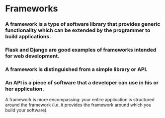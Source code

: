 # Frameworks

### A framework is a type of software library that provides generic functionality which can be extended by the programmer to build applications. 

### Flask and Django are good examples of frameworks intended for web development.

### A framework is distinguished from a simple library or API. 

### An API is a piece of software that a developer can use in his or her application. 

A framework is more encompassing: your entire application is structured around the framework (i.e. it provides the framework around which you build your software).
